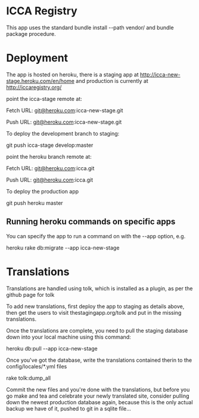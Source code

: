 # ICCA Registry
This app uses the standard bundle install --path vendor/ and bundle
package procedure.

# Deployment
The app is hosted on heroku, there is a staging app at http://icca-new-stage.heroku.com/en/home and production is currently at http://iccaregistry.org/


point the icca-stage remote at:

  Fetch URL: git@heroku.com:icca-new-stage.git

  Push  URL: git@heroku.com:icca-new-stage.git


To deploy the development branch to staging:

  git push icca-stage develop:master


point the heroku branch remote at:

  Fetch URL: git@heroku.com:icca.git

  Push  URL: git@heroku.com:icca.git


To deploy the production app

  git push heroku master

## Running heroku commands on specific apps
You can specify the app to run a command on with the --app option, e.g.

  heroku rake db:migrate --app icca-new-stage

# Translations
Translations are handled using tolk, which is installed as a plugin, as per the github page for tolk


To add new translations, first deploy the app to staging as details above, then get the users to visit thestagingapp.org/tolk and put in the missing translations. 

Once the translations are complete, you need to pull the staging database down into your local machine using this command:

  heroku db:pull --app icca-new-stage

Once you've got the database, write the translations contained therin to the config/locales/*.yml files

  rake tolk:dump_all

Commit the new files and you're done with the translations, but before you go make and tea and celebrate your newly translated site, consider pulling down the newest production database again, because this is the only actual backup we have of it, pushed to git in a sqlite file...
